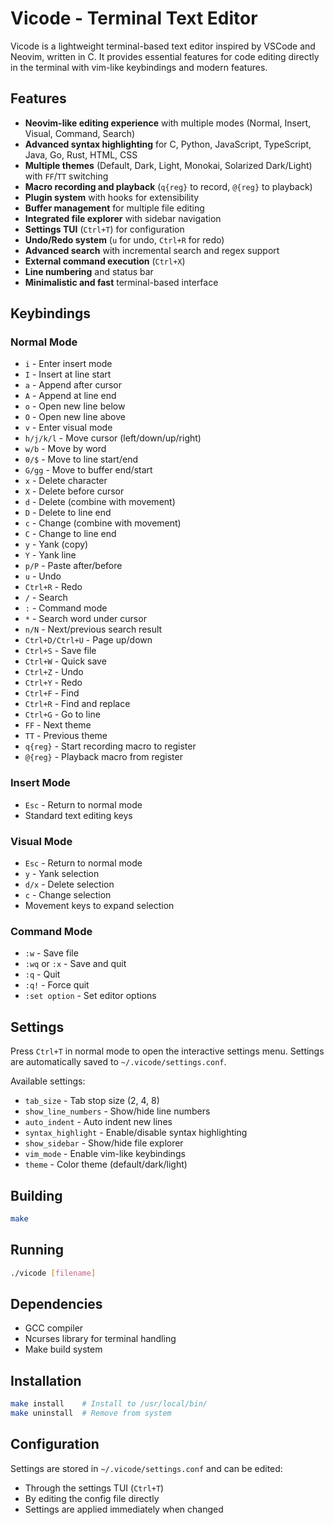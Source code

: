 # Vicode - Terminal Text Editor

Vicode is a lightweight terminal-based text editor inspired by VSCode and Neovim, written in C. It provides essential features for code editing directly in the terminal with vim-like keybindings and modern features.

## Features

- **Neovim-like editing experience** with multiple modes (Normal, Insert, Visual, Command, Search)
- **Advanced syntax highlighting** for C, Python, JavaScript, TypeScript, Java, Go, Rust, HTML, CSS
- **Multiple themes** (Default, Dark, Light, Monokai, Solarized Dark/Light) with `FF`/`TT` switching
- **Macro recording and playback** (`q{reg}` to record, `@{reg}` to playback)
- **Plugin system** with hooks for extensibility
- **Buffer management** for multiple file editing
- **Integrated file explorer** with sidebar navigation
- **Settings TUI** (`Ctrl+T`) for configuration
- **Undo/Redo system** (`u` for undo, `Ctrl+R` for redo)
- **Advanced search** with incremental search and regex support
- **External command execution** (`Ctrl+X`)
- **Line numbering** and status bar
- **Minimalistic and fast** terminal-based interface

## Keybindings

### Normal Mode
- `i` - Enter insert mode
- `I` - Insert at line start
- `a` - Append after cursor
- `A` - Append at line end
- `o` - Open new line below
- `O` - Open new line above
- `v` - Enter visual mode
- `h/j/k/l` - Move cursor (left/down/up/right)
- `w/b` - Move by word
- `0/$` - Move to line start/end
- `G/gg` - Move to buffer end/start
- `x` - Delete character
- `X` - Delete before cursor
- `d` - Delete (combine with movement)
- `D` - Delete to line end
- `c` - Change (combine with movement)
- `C` - Change to line end
- `y` - Yank (copy)
- `Y` - Yank line
- `p/P` - Paste after/before
- `u` - Undo
- `Ctrl+R` - Redo
- `/` - Search
- `:` - Command mode
- `*` - Search word under cursor
- `n/N` - Next/previous search result
- `Ctrl+D/Ctrl+U` - Page up/down
- `Ctrl+S` - Save file
- `Ctrl+W` - Quick save
- `Ctrl+Z` - Undo
- `Ctrl+Y` - Redo
- `Ctrl+F` - Find
- `Ctrl+R` - Find and replace
- `Ctrl+G` - Go to line
- `FF` - Next theme
- `TT` - Previous theme
- `q{reg}` - Start recording macro to register
- `@{reg}` - Playback macro from register

### Insert Mode
- `Esc` - Return to normal mode
- Standard text editing keys

### Visual Mode
- `Esc` - Return to normal mode
- `y` - Yank selection
- `d/x` - Delete selection
- `c` - Change selection
- Movement keys to expand selection

### Command Mode
- `:w` - Save file
- `:wq` or `:x` - Save and quit
- `:q` - Quit
- `:q!` - Force quit
- `:set option` - Set editor options

## Settings

Press `Ctrl+T` in normal mode to open the interactive settings menu. Settings are automatically saved to `~/.vicode/settings.conf`.

Available settings:
- `tab_size` - Tab stop size (2, 4, 8)
- `show_line_numbers` - Show/hide line numbers
- `auto_indent` - Auto indent new lines
- `syntax_highlight` - Enable/disable syntax highlighting
- `show_sidebar` - Show/hide file explorer
- `vim_mode` - Enable vim-like keybindings
- `theme` - Color theme (default/dark/light)

## Building

```bash
make
```

## Running

```bash
./vicode [filename]
```

## Dependencies

- GCC compiler
- Ncurses library for terminal handling
- Make build system

## Installation

```bash
make install    # Install to /usr/local/bin/
make uninstall  # Remove from system
```

## Configuration

Settings are stored in `~/.vicode/settings.conf` and can be edited:
- Through the settings TUI (`Ctrl+T`)
- By editing the config file directly
- Settings are applied immediately when changed
